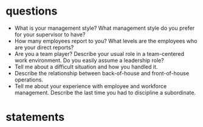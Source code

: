 # questions

- What is your management style? What management style do you prefer for your supervisor to have?
- How many employees report to you? What levels are the employees who are your direct reports?
- Are you a team player? Describe your usual role in a team-centered work environment. Do you easily assume a leadership role?
- Tell me about a difficult situation and how you handled it.
- Describe the relationship between back-of-house and front-of-house operations.
- Tell me about your experience with employee and workforce management. Describe the last time you had to discipline a subordinate.

# statements
